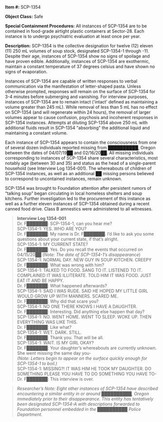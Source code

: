 **Item #:** SCP-1354

**Object Class:** Safe

**Special Containment Procedures:** All instances of SCP-1354 are to be contained in food-grade airtight plastic containers at Sector-28. Each instance is to undergo psychiatric evaluation at least once per year.

**Description:** SCP-1354 is the collective designation for twelve (12) eleven (11) 250 mL volumes of soup stock, designated SCP-1354-1 through -11. Despite their age, instances of SCP-1354 show no signs of spoilage and have proven edible. Additionally, instances of SCP-1354 are exothermic, maintain a constant temperature of 37 degrees celsius and have shown no signs of evaporation.

Instances of SCP-1354 are capable of written responses to verbal communication via the manifestation of letter-shaped pasta. Unless otherwise prompted, responses will remain on the surface of SCP-1354 for 3-4 minutes before submerging and vanishing. For interview purposes, instances of SCP-1354 are to remain intact ('intact' defined as maintaining a volume greater than 245 mL). While removal of less than 5 mL has no effect on SCP-1354 (and will regenerate within 24 hours), the removal of larger volumes appear to cause confusion, psychosis and incoherent responses in SCP-1354 instances. Attempts at diluting SCP-1354 above 250 mL with additional fluids result in SCP-1354 "absorbing" the additional liquid and maintaining a constant volume.

Each instance of SCP-1354 appears to contain the consciousness from one of several dozen individuals reported missing from ██████████, Oregon between the dates of 04/07/19██ and 02/16/20██. All missing individuals corresponding to instances of SCP-1354 share several characteristics, most notably age (between 30 and 35) and status as the head of a single-parent household (see Interview Log 1354-001). The whereabouts of children of SCP-1354 instances, as well as an additional ██ missing persons believed to correspond to uncontained instances, remain unknown.

SCP-1354 was brought to Foundation attention after persistent rumors of “talking soup” began circulating in local homeless shelters and soup kitchens. Further investigation led to the procurement of this instance as well as a further eleven instances of SCP-1354 obtained during a recent canned food drive. Class B amnestics were administered to all witnesses.

> **Interview Log 1354-001**  
> Dr. F███████: SCP-1354-1, can you hear me?  
> SCP-1354-1: YES. WHO ARE YOU?  
> Dr. F███████: My name is Dr. F███████. I’d like to ask you some questions about your current state, if that’s alright.  
> SCP-1354-1: MY CURRENT STATE?  
> Dr. F███████: Yes. Do you recall the events that occurred on 04/15/20██ (_Note: The date of SCP-1354-1’s disappearance_)  
> SCP-1354-1: NORMAL DAY. NEW GUY IN SOUP KITCHEN. CREEPY  
> Dr. F███████: What was wrong with him?  
> SCP-1354-1: TALKED TO FOOD. SANG TO IT. LISTENED TO IT. COMPLAINED IT WAS ILLITERATE. TOLD HIM IT WAS FOOD. JUST EAT IT AND BE HAPPY.  
> Dr. F███████: What happened afterwards?  
> SCP-1354-1: SAID I WAS RUDE. SAID HE HOPED MY LITTLE GIRL WOULD GROW UP WITH MANNERS. SCARED ME.  
> Dr. F███████: Why did that scare you?  
> SCP-1354-1: NO ONE THERE KNOWS I HAVE A DAUGHTER.  
> Dr. F███████: Interesting. Did anything else happen that day?  
> SCP-1354-1: NO. WENT HOME. WENT TO SLEEP. WOKE UP. THEN EVERYTHING WAS LIKE THIS.  
> Dr. F███████: Like what?  
> SCP-1354-1: WET. DARK. STILL.  
> Dr. F███████: Thank you. That will be all.  
> SCP-1354-1: WAIT. IS MY GIRL OKAY?  
> Dr. F███████: Your daughter’s whereabouts are currently unknown. She went missing the same day you-  
> _(Note: Letters begin to appear on the surface quickly enough for SCP-1354-1 to boil.)_  
> SCP-1354-1: MISSING?! IT WAS HIM HE TOOK MY DAUGHTER. DO SOMETHING PLEASE YOU HAVE TO DO SOMETHING YOU HAVE TO-  
> Dr. F███████: This interview is over.

> _Researcher’s Note: Eight other instances of SCP-1354 have described encountering a similar entity in or around ██████████, Oregon immediately prior to their disappearance. This entity has tentatively been designated SCP-1354-A with descriptions forwarded to Foundation personnel embedded in the ██████████ Police Department._